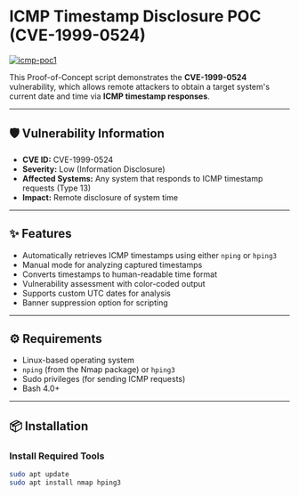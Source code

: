 # ICMP Timestamp Disclosure POC (CVE-1999-0524)

<a href="https://ibb.co/jvVtppFM"><img src="https://i.ibb.co/ccbqmmdF/icmp-poc1.png" alt="icmp-poc1" border="0"></a>

This Proof-of-Concept script demonstrates the **CVE-1999-0524** vulnerability, which allows remote attackers to obtain a target system's current date and time via **ICMP timestamp responses**.

---

## 🛡️ Vulnerability Information

- **CVE ID:** CVE-1999-0524  
- **Severity:** Low (Information Disclosure)  
- **Affected Systems:** Any system that responds to ICMP timestamp requests (Type 13)  
- **Impact:** Remote disclosure of system time  

---

## ✨ Features

- Automatically retrieves ICMP timestamps using either `nping` or `hping3`
- Manual mode for analyzing captured timestamps
- Converts timestamps to human-readable time format
- Vulnerability assessment with color-coded output
- Supports custom UTC dates for analysis
- Banner suppression option for scripting

---

## ⚙️ Requirements

- Linux-based operating system
- `nping` (from the Nmap package) or `hping3`
- Sudo privileges (for sending ICMP requests)
- Bash 4.0+

---

## 📦 Installation

### Install Required Tools

```bash
sudo apt update
sudo apt install nmap hping3
